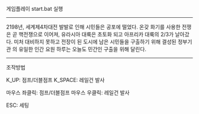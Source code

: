게임플레이
start.bat 실행

--------------------------------------------------------------

2198년, 세계제4차대전 발발로 인해 시민들은 공포에 떨었다.
온갖 화기를 사용한 전쟁은 곧 핵전쟁으로 이어져, 유라시아 대륙은 초토화 되고
아프리카 대륙의 2/3가 날아갔다.
미처 대비하지 못하고 전장이 된 도시에 남은 시민들을 구출하기 위해
결성된 정부기관 <EVE>의 유일한 인간 요원 하루는 오늘도 민간인 구출을 위해 달린다.

 --------------------------------------------------------------

조작방법

K_UP:                점프/더블점프
K_SPACE:        레일건 발사

마우스 좌클릭:  점프/더블점프
마우스 우클릭:  레일건 발사



ESC:                  세팅